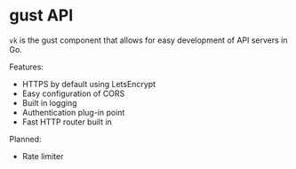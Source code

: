 # gust API

`vk` is the gust component that allows for easy development of API servers in Go.

Features:

- HTTPS by default using LetsEncrypt
- Easy configuration of CORS
- Built in logging
- Authentication plug-in point
- Fast HTTP router built in

Planned:
- Rate limiter